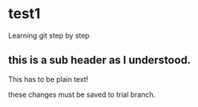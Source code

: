 # test1

Learning git step by step

## this is a sub header as I understood.

This has to be plain text!

these changes must be saved to trial branch.